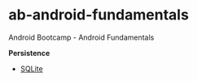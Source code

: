 # ab-android-fundamentals
Android Bootcamp - Android Fundamentals


**Persistence**

- [SQLite](https://github.com/BrainFriendly/ab-android-fundamentals/blob/L13-Persistence(DB)/SQLite.md) 
